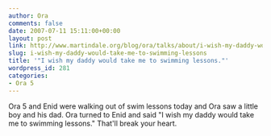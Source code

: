 ```yaml
---
author: Ora
comments: false
date: 2007-07-11 15:11:00+00:00
layout: post
link: http://www.martindale.org/blog/ora/talks/about/i-wish-my-daddy-would-take-me-to-swimming-lessons
slug: i-wish-my-daddy-would-take-me-to-swimming-lessons
title: '"I wish my daddy would take me to swimming lessons."'
wordpress_id: 281
categories:
- Ora 5
---
```


Ora 5 and Enid were walking out of swim lessons today and Ora saw a little boy and his dad. Ora turned to Enid and said "I wish my daddy would take me to swimming lessons." That'll break your heart.
